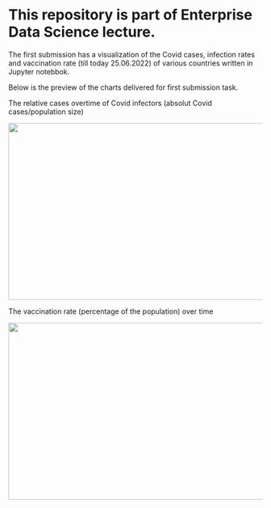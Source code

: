 # This repository is part of Enterprise Data Science lecture.
The first submission has a visualization of the Covid cases, infection rates and vaccination rate (till today 25.06.2022) of various countries written in Jupyter notebbok.


Below is the preview of the charts delivered for first submission task.

The relative cases overtime of Covid infectors (absolut Covid cases/population size)
<p align="center">
  <img src="https://github.com/dheerajvarma24/Enterprise-Data-Science-Submissions/blob/main/COVID%20Infection%20Rate%20Chart.png" height="350" width="550">
</p>


The vaccination rate (percentage of the population) over time
<p align="center">
  <img src="https://github.com/dheerajvarma24/Enterprise-Data-Science-Submissions/blob/main/COVID%20Vaccination%20Rate%20Chart.png" height="350" width="550">
</p>
